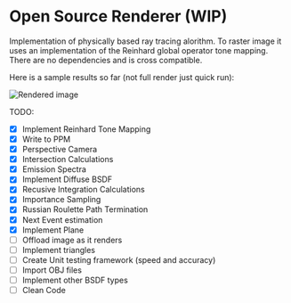 # Open Source Renderer (WIP)
Implementation of physically based ray tracing alorithm. To raster image it uses an implementation
of the Reinhard global operator tone mapping. There are no dependencies and is cross compatible.

Here is a sample results so far (not full render just quick run):

![Rendered image](https://i.ibb.co/Gnwxq4Y/render.jpg)

TODO:
 - [X] Implement Reinhard Tone Mapping
 - [X] Write to PPM
 - [X] Perspective Camera
 - [X] Intersection Calculations
 - [X] Emission Spectra
 - [X] Implement Diffuse BSDF
 - [X] Recusive Integration Calculations
 - [X] Importance Sampling
 - [X] Russian Roulette Path Termination
 - [X] Next Event estimation
 - [X] Implement Plane
 - [ ] Offload image as it renders
 - [ ] Implement triangles
 - [ ] Create Unit testing framework (speed and accuracy)
 - [ ] Import OBJ files
 - [ ] Implement other BSDF types
 - [ ] Clean Code
